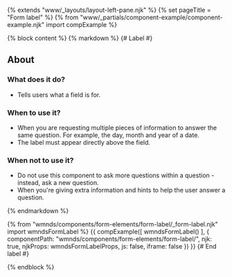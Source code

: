 {% extends "www/_layouts/layout-left-pane.njk" %}
{% set pageTitle = "Form label" %}
{% from "www/_partials/component-example/component-example.njk" import compExample %}

{% block content %}
{% markdown %}
{# Label #}

## About

### What does it do?

- Tells users what a field is for.

### When to use it?

- When you are requesting multiple pieces of information to answer the same question. For example, the day, month and year of a date.
- The label must appear directly above the field.

### When not to use it?

- Do not use this component to ask more questions within a question - instead, ask a new question.
- When you're giving extra information and hints to help the user answer a question.

{% endmarkdown %}

{% from "wmnds/components/form-elements/form-label/_form-label.njk" import wmndsFormLabel %}
{{
  compExample([
    wmndsFormLabel()
  ],
  {
    componentPath: "wmnds/components/form-elements/form-label/",
    njk: true,
    njkProps: wmndsFormLabelProps,
    js: false,
    iframe: false
  })
}}
{# End label #}

{% endblock %}
